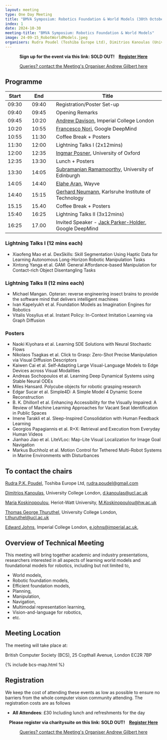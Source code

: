 ```yaml
---
layout: meeting
type: One Day Meeting
title: "BMVA Symposium: Robotics Foundation & World Models (30th October 2024) "
index: 1
date: 2024-10-30
meeting-title: "BMVA Symposium: Robotics Foundation & World Models"
image: 24-09-15_RobotWorldModels.jpeg
organisers: Rudra Poudel (Toshiba Europe Ltd), Dimitrios Kanoulas (University College London), Maria Koskinopoulou (Heriot-Watt University), Thomas George Thuruthel (University College London), Edward Johns (Imperial College London)
---
```



<div class="alert mt-3 alert-info" style="text-align:center;">
<span><strong>Sign up for the event via this link: SOLD OUT! &nbsp;&nbsp;
<a class="btn btn-warning" role="button" href="https://bmva.charitysuite.com/events/dw2mpco8?tickets=FrZCJ4cc">Register Here</a></strong></span>
</div>

<p style="text-align: center;">
<a class="btn btn-info" role="button" href="mailto:a.gilbert@surrey.ac.uk">Queries? contact the Meeting's Organiser Andrew Gilbert here</a></p>

## Programme

| Start 	|   	| End    	|   	| Title                                        	|
|-------	|---	|--------	|---	|----------------------------------------------	|
| 09:30 	|   	| 09:40  	|   	| Registration/Poster Set-up                   	|
| 09:40 	|   	| 09:45  	|   	| Opening Remarks                              	|
| 09:45 	|   	| 10:20  	|   	| [Andrew Davison](https://www.doc.ic.ac.uk/~ajd/), Imperial College London                	|
| 10:20 	|   	| 10:55  	|   	| [Francesco Nori](https://iron76.github.io/), Google DeepMind            	|
| 10:55 	|   	| 11:30  	|   	| Coffee Break + Posters                       	|
| 11:30 	|   	| 12:00  	|   	| Lightning Talks I (2x12mins)                   	|
| 12:00 	|   	| 12:35  	|   	| [Ingmar Posner](https://ori.ox.ac.uk/labs/a2i/), University of Oxford                            	|
| 12:35 	|   	| 13:30  	|   	| Lunch + Posters                     	|
| 13:30 	|   	| 14:05  	|   	| [Subramanian Ramamoorthy](https://rad.inf.ed.ac.uk/),  University of Edinburgh                   	|
| 14:05 	|   	| 14:40  	|   	| [Elahe Aran]( https://www.linkedin.com/in/elahe-arani-630870b2), Wayve                   	|
| 14:40 	|   	| 15:15  	|   	| [Gerhard Neumann](https://alr.iar.kit.edu/),  Karlsruhe Institute of Technology             	|
| 15.15     |       | 15.40     |       | Coffee Break + Posters                        |
| 15:40 	|   	| 16:25  	|   	| Lightning Talks II (3x12mins)           	|
| 16:25 	|   	| 17.00  	|   	| Invited Speaker - [Jack Parker-Holder](https://jparkerholder.github.io/), Google DeepMind 	|


### Lightning Talks I (12 mins each)
* Xiaofeng Mao et al. DexSkills: Skill Segmentation Using Haptic Data for Learning Autonomous Long-Horizon Robotic Manipulation Tasks
* Xintong Yanga et al. GAM: General Affordance-based Manipulation for Contact-rich Object Disentangling Tasks

### Lightning Talks II (12 mins each)
* Michael Mangan. Opteran: reverse engineering insect brains to provide the software mind that delivers intelligent machines
* Ivan Kapelyukh et al. Foundation Models as Imagination Engines for Robotics
* Vitalis Vosylius et al. Instant Policy: In-Context Imitation Learning via Graph Diffusion

### Posters
* Naoki Kiyohara et al. Learning SDE Solutions with Neural Stochastic Flows
* Nikolaos Tsagkas et al. Click to Grasp: Zero-Shot Precise Manipulation via Visual Diffusion Descriptors
* Kaiwen Cai et al. Self-Adapting Large Visual-Language Models to Edge Devices across Visual Modalities
* Andreas Sochopoulos et al. Learning Deep Dynamical Systems using Stable Neural ODEs
* Miles Hansard. Polycube objects for robotic grasping research
* Edgar Sucar et al. Simple4D: A Simple Model 4 Dynamic Scene Reconstruction
* B. K. Dhillon1 et al. Enhancing Accessibility for the Visually Impaired: A Review of Machine Learning Approaches for Vacant Seat Identification in Public Spaces
* Imene Tarakli et al. Sleep-Inspired Consolidation with Human Feedback Learning
* Georgios Papagiannis et al. R+X: Retrieval and Execution from Everyday Human Videos
* Jianhao Jiao et al. LiteVLoc: Map-Lite Visual Localization for Image Goal Navigation
* Markus Buchholz et al. Motion Control for Tethered Multi-Robot Systems in Marine Environments with Disturbances



## To contact the chairs

[Rudra P.K. Poudel](https://rudrapoudel.com/), Toshiba Europe Ltd, [rudra.poudel@gmail.com](udra.poudel@gmail.com)

[Dimitrios Kanoulas](https://dkanou.github.io/), University College London, [d.kanoulas@ucl.ac.uk](d.kanoulas@ucl.ac.uk)

[Maria Koskinopoulou](https://sites.google.com/view/mariakoskinopoulou/), Heriot-Watt University, [M.Koskinopoulou@hw.ac.uk](M.Koskinopoulou@hw.ac.uk)

[Thomas George Thuruthel](https://tthuruthel.com/), University College London, [t.thuruthel@ucl.ac.uk](t.thuruthel@ucl.ac.uk)

[Edward Johns](https://www.robot-learning.uk/), Imperial College London, [e.johns@imperial.ac.uk](e.johns@imperial.ac.uk), 

## Overview of Technical Meeting

This meeting will bring together academic and industry presentations, researchers interested in all aspects of learning world models and foundational models for robotics, including but not limited to, 
* World models, 
* Robotic foundation models, 
* Efficient foundation models, 
* Planning, 
* Manipulation, 
* Navigation, 
* Multimodal representation learning, 
* Vision-and-language for robotics, 
* etc.
	
## Meeting Location

The meeting will take place at:

British Computer Society (BCS), 25 Copthall Avenue, London EC2R 7BP

{% include bcs-map.html %}

## Registration

We keep the cost of attending these events as low as possible to ensure no barriers from the whole computer vision community attending. 
The registration costs are as follows 
- **All Attendees**:  £30
Including lunch and refreshments for the day


<div class="alert mt-3 alert-info" style="text-align:center;">
<span><strong>Please register via charitysuite on this link: SOLD OUT! &nbsp;&nbsp;
<a class="btn btn-warning" role="button" href="https://bmva.charitysuite.com/events/dw2mpco8?tickets=FrZCJ4cc">Register Here</a></strong></span>
</div>


<p style="text-align: center;">
<a class="btn btn-info" role="button" href="mailto:a.gilbert@surrey.ac.uk">Queries? contact the Meeting's Organiser Andrew Gilbert here</a></p>




